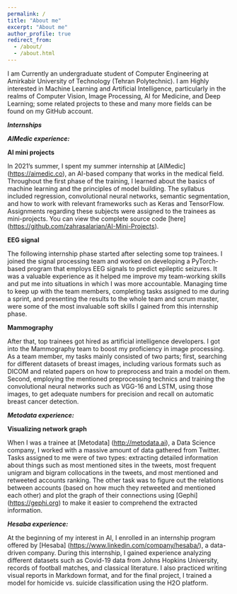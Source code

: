 ```yaml
---
permalink: /
title: "About me"
excerpt: "About me"
author_profile: true
redirect_from: 
  - /about/
  - /about.html
---
```


I am Currently an undergraduate student of Computer Engineering at Amirkabir University of Technology (Tehran Polytechnic). I am Highly interested in Machine Learning and Artificial Intelligence, particularly in the realms of Computer Vision, Image Processing, AI for Medicine, and Deep Learning; some related projects to these and many more fields can be found on my GitHub account. 


***Internships***

***AIMedic experience:***

**AI mini projects**

In 2021’s summer, I spent my summer internship at [AIMedic] (https://aimedic.co), an AI-based company that works in the medical field. Throughout the first phase of the training, I learned about the basics of machine learning and the principles of model building. The syllabus included regression, convolutional neural networks, semantic segmentation, and how to work with relevant frameworks such as Keras and TensorFlow. Assignments regarding these subjects were assigned to the trainees as mini-projects. You can view the complete source code [here] (https://github.com/zahrasalarian/AI-Mini-Projects).

**EEG signal** 

The following internship phase started after selecting some top trainees. I joined the signal processing team and worked on developing a PyTorch-based program that employs EEG signals to predict epileptic seizures. It was a valuable experience as it helped me improve my team-working skills and put me into situations in which I was more accountable. Managing time to keep up with the team members, completing tasks assigned to me during a sprint, and presenting the results to the whole team and scrum master, were some of the most invaluable soft skills I gained from this internship phase.

**Mammography**

After that, top trainees got hired as artificial intelligence developers. I got into the Mammography team to boost my proficiency in image processing. As a team member, my tasks mainly consisted of two parts; first, searching for different datasets of breast images, including various formats such as DICOM and related papers on how to preprocess and train a model on them. Second, employing the mentioned preprocessing technics and training the convolutional neural networks such as VGG-16 and LSTM, using those images, to get adequate numbers for precision and recall on automatic breast cancer detection.

***Metodata experience:***

**Visualizing network graph**

When I was a trainee at [Metodata] (http://metodata.ai), a Data Science company, I worked with a massive amount of data gathered from Twitter. Tasks assigned to me were of two types: extracting detailed information about things such as most mentioned sites in the tweets, most frequent unigram and bigram collocations in the tweets, and most mentioned and retweeted accounts ranking. The other task was to figure out the relations between accounts (based on how much they retweeted and mentioned each other) and plot the graph of their connections using [Gephi] (https://gephi.org) to make it easier to comprehend the extracted information.

***Hesaba experience:***

At the beginning of my interest in AI, I enrolled in an internship program offered by [Hesaba] (https://www.linkedin.com/company/hesaba/), a data-driven company. During this internship, I gained experience analyzing different datasets such as Covid-19 data from Johns Hopkins University, records of football matches, and classical literature. I also practiced writing visual reports in Markdown format, and for the final project, I trained a model for homicide vs. suicide classification using the H2O platform.